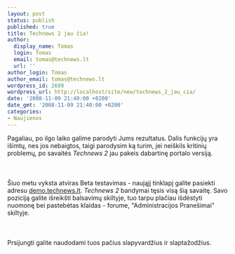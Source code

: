 ```yaml
---
layout: post
status: publish
published: true
title: Technews 2 jau čia!
author:
  display_name: Tomas
  login: Tomas
  email: tomas@technews.lt
  url: ''
author_login: Tomas
author_email: tomas@technews.lt
wordpress_id: 2699
wordpress_url: http://localhost/site/new/technews_2_jau_cia/
date: '2008-11-09 21:40:00 +0200'
date_gmt: '2008-11-09 21:40:00 +0200'
categories:
- Naujienos
---
```

<p>Pagaliau, po ilgo laiko galime parodyti Jums rezultatus. Dalis funkcijų yra išimtų, nes jos nebaigtos, taigi parodysim ką turim, jei neiškils kritinių problemų, po savaitės <i>Technews 2</i> jau pakeis dabartinę portalo versiją.<br />
<br><br />
<br>Šiuo metu vyksta atviras Beta testavimas - naująjį tinklapį galite pasiekti adresu <a class="ns" href="http://demo.technews.lt">demo.technews.lt</a>. <i>Technews 2 </i> bandymai tęsis visą šią savaitę. Savo poziciją galite išreikšti balsavimų skiltyje, tuo tarpu plačiau išdėstyti nuomonę bei pastebėtas klaidas - forume, &quot;Administracijos Pranešimai&quot; skiltyje.<br />
<br><br />
<br>Prsijungti galite naudodami tuos pačius slapyvardžius ir slaptažodžius.<br />
<br><br />
<br><br />
<br></p>
